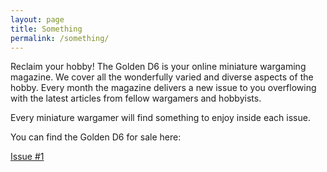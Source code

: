 ```yaml
---
layout: page
title: Something 
permalink: /something/
---
```


Reclaim your hobby! The Golden D6 is your online miniature wargaming magazine. We cover all the wonderfully varied and diverse aspects of the hobby. Every month the magazine delivers a new issue to you overflowing with the latest articles from fellow wargamers and hobbyists.

Every miniature wargamer will find something to enjoy inside each issue.

You can find the Golden D6 for sale here: 

[Issue #1](https://spruegrey.gumroad.com/l/viPEo)

